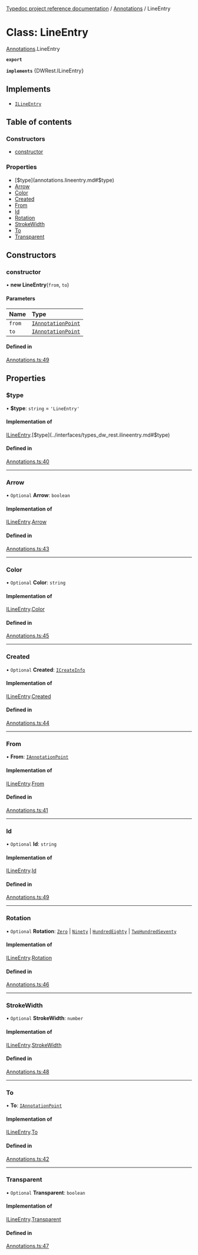 [Typedoc project reference documentation](../README.md) / [Annotations](../modules/annotations.md) / LineEntry

# Class: LineEntry

[Annotations](../modules/annotations.md).LineEntry

**`export`**

**`implements`** {DWRest.ILineEntry}

## Implements

- [`ILineEntry`](../interfaces/types_dw_rest.ilineentry.md)

## Table of contents

### Constructors

- [constructor](annotations.lineentry.md#constructor)

### Properties

- [$type](annotations.lineentry.md#$type)
- [Arrow](annotations.lineentry.md#arrow)
- [Color](annotations.lineentry.md#color)
- [Created](annotations.lineentry.md#created)
- [From](annotations.lineentry.md#from)
- [Id](annotations.lineentry.md#id)
- [Rotation](annotations.lineentry.md#rotation)
- [StrokeWidth](annotations.lineentry.md#strokewidth)
- [To](annotations.lineentry.md#to)
- [Transparent](annotations.lineentry.md#transparent)

## Constructors

### constructor

• **new LineEntry**(`from`, `to`)

#### Parameters

| Name | Type |
| :------ | :------ |
| `from` | [`IAnnotationPoint`](../interfaces/types_dw_rest.iannotationpoint.md) |
| `to` | [`IAnnotationPoint`](../interfaces/types_dw_rest.iannotationpoint.md) |

#### Defined in

[Annotations.ts:49](https://github.com/DocuWare/REST-Sample-TS/blob/828b3d4/src/Annotations.ts#L49)

## Properties

### $type

• **$type**: `string` = `'LineEntry'`

#### Implementation of

[ILineEntry](../interfaces/types_dw_rest.ilineentry.md).[$type](../interfaces/types_dw_rest.ilineentry.md#$type)

#### Defined in

[Annotations.ts:40](https://github.com/DocuWare/REST-Sample-TS/blob/828b3d4/src/Annotations.ts#L40)

___

### Arrow

• `Optional` **Arrow**: `boolean`

#### Implementation of

[ILineEntry](../interfaces/types_dw_rest.ilineentry.md).[Arrow](../interfaces/types_dw_rest.ilineentry.md#arrow)

#### Defined in

[Annotations.ts:43](https://github.com/DocuWare/REST-Sample-TS/blob/828b3d4/src/Annotations.ts#L43)

___

### Color

• `Optional` **Color**: `string`

#### Implementation of

[ILineEntry](../interfaces/types_dw_rest.ilineentry.md).[Color](../interfaces/types_dw_rest.ilineentry.md#color)

#### Defined in

[Annotations.ts:45](https://github.com/DocuWare/REST-Sample-TS/blob/828b3d4/src/Annotations.ts#L45)

___

### Created

• `Optional` **Created**: [`ICreateInfo`](../interfaces/types_dw_rest.icreateinfo.md)

#### Implementation of

[ILineEntry](../interfaces/types_dw_rest.ilineentry.md).[Created](../interfaces/types_dw_rest.ilineentry.md#created)

#### Defined in

[Annotations.ts:44](https://github.com/DocuWare/REST-Sample-TS/blob/828b3d4/src/Annotations.ts#L44)

___

### From

• **From**: [`IAnnotationPoint`](../interfaces/types_dw_rest.iannotationpoint.md)

#### Implementation of

[ILineEntry](../interfaces/types_dw_rest.ilineentry.md).[From](../interfaces/types_dw_rest.ilineentry.md#from)

#### Defined in

[Annotations.ts:41](https://github.com/DocuWare/REST-Sample-TS/blob/828b3d4/src/Annotations.ts#L41)

___

### Id

• `Optional` **Id**: `string`

#### Implementation of

[ILineEntry](../interfaces/types_dw_rest.ilineentry.md).[Id](../interfaces/types_dw_rest.ilineentry.md#id)

#### Defined in

[Annotations.ts:49](https://github.com/DocuWare/REST-Sample-TS/blob/828b3d4/src/Annotations.ts#L49)

___

### Rotation

• `Optional` **Rotation**: [`Zero`](../enums/types_dw_rest.rotation.md#zero) \| [`Ninety`](../enums/types_dw_rest.rotation.md#ninety) \| [`HundredEighty`](../enums/types_dw_rest.rotation.md#hundredeighty) \| [`TwoHundredSeventy`](../enums/types_dw_rest.rotation.md#twohundredseventy)

#### Implementation of

[ILineEntry](../interfaces/types_dw_rest.ilineentry.md).[Rotation](../interfaces/types_dw_rest.ilineentry.md#rotation)

#### Defined in

[Annotations.ts:46](https://github.com/DocuWare/REST-Sample-TS/blob/828b3d4/src/Annotations.ts#L46)

___

### StrokeWidth

• `Optional` **StrokeWidth**: `number`

#### Implementation of

[ILineEntry](../interfaces/types_dw_rest.ilineentry.md).[StrokeWidth](../interfaces/types_dw_rest.ilineentry.md#strokewidth)

#### Defined in

[Annotations.ts:48](https://github.com/DocuWare/REST-Sample-TS/blob/828b3d4/src/Annotations.ts#L48)

___

### To

• **To**: [`IAnnotationPoint`](../interfaces/types_dw_rest.iannotationpoint.md)

#### Implementation of

[ILineEntry](../interfaces/types_dw_rest.ilineentry.md).[To](../interfaces/types_dw_rest.ilineentry.md#to)

#### Defined in

[Annotations.ts:42](https://github.com/DocuWare/REST-Sample-TS/blob/828b3d4/src/Annotations.ts#L42)

___

### Transparent

• `Optional` **Transparent**: `boolean`

#### Implementation of

[ILineEntry](../interfaces/types_dw_rest.ilineentry.md).[Transparent](../interfaces/types_dw_rest.ilineentry.md#transparent)

#### Defined in

[Annotations.ts:47](https://github.com/DocuWare/REST-Sample-TS/blob/828b3d4/src/Annotations.ts#L47)

